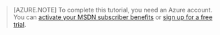 > [AZURE.NOTE] To complete this tutorial, you need an Azure account. You can <a href="/pricing/member-offers/msdn-benefits-details/" target="_blank">activate your MSDN subscriber benefits</a> or <a href="/pricing/free-trial/" target="_blank">sign up for a free trial</a>.



